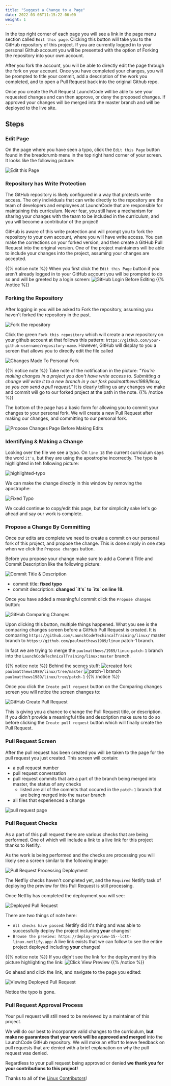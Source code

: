 ```yaml
---
title: "Suggest a Change to a Page"
date: 2022-03-08T11:15:22-06:00
weight: 1
---
```


In the top right corner of each page you will see a link in the page menu section called `Edit this page`. Clicking this button will take you to the GitHub repository of this project. If you are currently logged in to your personal Github account you will be presented with the option of Forking the repository into your own account.

After you fork the account, you will be able to directly edit the page through the fork on your account. Once you have completed your changes, you will be prompted to title your commit, add a description of the work you completed, and to open a Pull Request back into the original Github repo.

Once you create the Pull Request LaunchCode will be able to see your requested changes and can then approve, or deny the proposed changes. If approved your changes will be merged into the master branch and will be deployed to the live site.


## Steps

### Edit Page

On the page where you have seen a typo, click the `Edit this Page` button found in the breadcrumb menu in the top right hand corner of your screen. It looks like the following picture:

![Edit this Page](pictures/edit-this-page.png?classes=border)

### Repository has Write Protection

The GitHub repository is likely configured in a way that protects write access. The only individuals that can write directly to the repository are the team of developers and employees at LaunchCode that are responsible for maintaining this curriculum. Never fear, you still have a mechanism for sharing your changes with the team to be included in the curriculum, and you will become a contributor of the project!

GitHub is aware of this write protection and will prompt you to fork the repository to your own account, where you will have write access. You can make the corrections on your forked version, and then create a GitHub Pull Request into the original version. One of the project maintainers will be able to include your changes into the project, assuming your changes are accepted.

{{% notice note %}}
When you first click the `Edit this Page` button if you aren't already logged in to your GitHub account you will be prompted to do so and will be greeted by a login screen:
![GitHub Login Before Editing](pictures/github-login.png?classes=border)
{{% /notice %}}

### Forking the Repository

After logging in you will be asked to Fork the repository, assuming you haven't forked the repository in the past.

![Fork the repository](pictures/fork-this-repo.png?classes=border)

Click the green `Fork this repository` which will create a new repository on your github account at that follows this pattern: `https://github.com/your-github-username/repository-name`. However, GitHub will display to you a screen that allows you to directly edit the file called 

![Changes Made To Personal Fork](pictures/propose-changes-no-write-access.png?classes=border)

{{% notice note %}}
Take note of the notification in the picture: *"You're making changes in a project you don't have write access to. Submitting a change will write it to a new branch in y our fork paulmatthews1989/linux, so you can send a pull request."*
It is clearly telling us any changes we make and commit will go to our forked project at the path in the note.
{{% /notice %}}

The bottom of the page has a basic form for allowing you to commit your changes to your personal fork. We will create a new Pull Request after making our changes, and committing to our personal fork.

![Propose Changes Page Before Making Edits](pictures/propose-changes-before-editing.png?classes=border)

### Identifying & Making a Change

Looking over the file we see a typo. On `line 18` the current curriculum says the word `it's`, but they are using the apostrophe incorrectly. The typo is highlighted in teh following picture:

![highlighted-typo](pictures/highlighted-typo.png?classes=border)

We can make the change directly in this window by removing the apostrophe:

![Fixed Typo](pictures/fixed-typo.png?classes=border)

We could continue to copy/edit this page, but for simplicity sake let's go ahead and say our work is complete.

### Propose a Change By Committing

Once our edits are complete we need to create a commit on our personal fork of this project, and propose the change. This is done simply in one step when we click the `Propose changes` button.

Before you propose your change make sure to add a Commit Title and Commit Description like the following picture:

![Commit Title & Description](pictures/commit-title-and-description.png?classes=border)

- commit title: **fixed typo**
- commit description: **changed \`it's\` to \`its\` on line 18.**

Once you have added a meaningful commit click the `Propose changes` button:

![GitHub Comparing Changes](pictures/github-comparing-changes.png?classes=border)

Upon clicking this button, multiple things happened. What you see is the comparing changes screen before a GitHub Pull Request is created. It is comparing `https://github.com/LaunchCodeTechincalTraining/linux/` master branch to `https://github.com/paulmatthews1989/linux` patch-1 branch.

In fact we are trying to merge the `paulmatthews/1989/linux:patch-1` branch into the `LaunchCodeTechnicalTraining/linux:master` branch.

{{% notice note %}}
Behind the scenes stuff:
![created fork](pictures/created-fork.png?classes=border)
`paulmatthews1989/linux/tree/master`
![patch-1 branch](pictures/created-fork-patch-1.png?classes=border)
`paulmatthews1989/linux/tree/patch-1`
{{% /notice %}}

Once you click the `Create pull request` button on the Comparing changes screen you will notice the screen changes to:

![GitHub Create Pull Request](pictures/github-create-pull-request.png?classes=border)

This is giving you a chance to change the Pull Request title, or description. If you didn't provide a meaningful title and description make sure to do so before clicking the `Create pull request` button which will finally create the Pull Request.

### Pull Request Screen

After the pull request has been created you will be taken to the page for the pull request you just created. This screen will contain:

- a pull request number
- pull request conversation
- pull request commits that are a part of the branch being merged into master, the status of any checks
  - listed are all of the commits that occured in the `patch-1` branch that are being merged into the `master` branch
- all files that experienced a change

![pull request page](pictures/pull-request-page.png?classes=border)

### Pull Request Checks

As a part of this pull request there are various checks that are being performed. One of which will include a link to a live link for this project thanks to Netlify.

As the work is being performed and the checks are processing you will likely see a screen similar to the following image:

![Pull Request Processing Deployment](pictures/pull-request-still-deploying.png?classes=border)

The Netfliy checks haven't completed yet, and the `Required` Netlify task of deploying the preview for this Pull Request is still processing. 

Once Netfliy has completed the deployment you will see:

![Deployed Pull Request](pictures/pull-request-deployed.png?classes=border)

There are two things of note here:

- `All checks have passed`: Netlify did it's thing and was able to successfully deploy the project including **your** changes!
- `Browse the preview: https://deploy-preview-15--lctt-linux.netlify.app`: A live link exists that we can follow to see the entire project deployed including **your** changes!


{{% notice note %}}
If you didn't see the link for the deployment try this picture highlighting the link:
![Click View Preview](pictures/click-view-preview.png?classes=border)
{{% /notice %}}

Go ahead and click the link, and navigate to the page you edited:

![Viewing Deployed Pull Request](pictures/view-deployed-pull-request.png?classes=border)

Notice the typo is gone.

### Pull Request Approval Process

Your pull request will still need to be reviewed by a maintainer of this project. 

We will do our best to incorporate valid changes to the curriculum, **but make no guarantees that your work will be approved and merged** into the LaunchCode GitHub repository. We will make an effort to leave feedback on pull requests that are denied with a brief explanation on why the pull request was denied.

Regardless to your pull request being approved or denied **we thank you for your contributions to this project!**

Thanks to all of the [Linux Contributors](https://github.com/LaunchCodeTechnicalTraining/linux/graphs/contributors)!